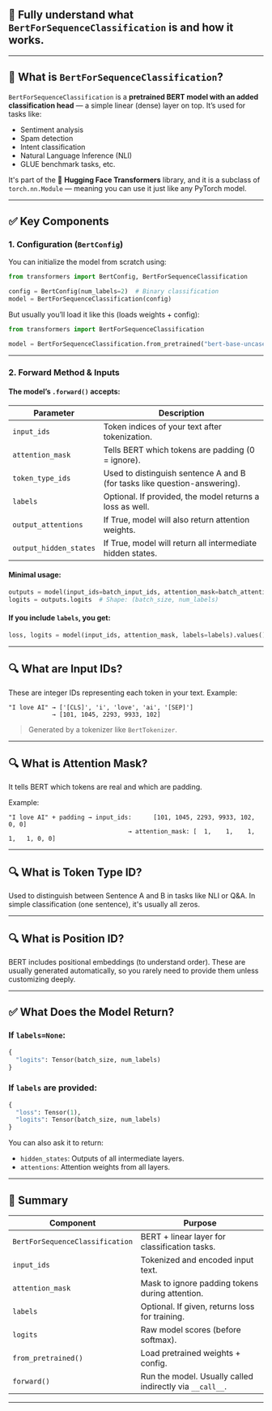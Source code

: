 ## 🧠 Fully understand what `BertForSequenceClassification` is and how it works.

---

## 🔷 What is `BertForSequenceClassification`?

`BertForSequenceClassification` is a **pretrained BERT model with an added classification head** — a simple linear (dense) layer on top.
It’s used for tasks like:

* Sentiment analysis
* Spam detection
* Intent classification
* Natural Language Inference (NLI)
* GLUE benchmark tasks, etc.

It's part of the 🤗 **Hugging Face Transformers** library, and it is a subclass of `torch.nn.Module` — meaning you can use it just like any PyTorch model.

---

## ✅ Key Components

### 1. **Configuration (`BertConfig`)**

You can initialize the model from scratch using:

```python
from transformers import BertConfig, BertForSequenceClassification

config = BertConfig(num_labels=2)  # Binary classification
model = BertForSequenceClassification(config)
```

But usually you’ll load it like this (loads weights + config):

```python
from transformers import BertForSequenceClassification

model = BertForSequenceClassification.from_pretrained("bert-base-uncased", num_labels=2)
```

---

### 2. **Forward Method & Inputs**

#### The model’s `.forward()` accepts:

| Parameter              | Description                                                               |
| ---------------------- | ------------------------------------------------------------------------- |
| `input_ids`            | Token indices of your text after tokenization.                            |
| `attention_mask`       | Tells BERT which tokens are padding (0 = ignore).                         |
| `token_type_ids`       | Used to distinguish sentence A and B (for tasks like question-answering). |
| `labels`               | Optional. If provided, the model returns a loss as well.                  |
| `output_attentions`    | If True, model will also return attention weights.                        |
| `output_hidden_states` | If True, model will return all intermediate hidden states.                |

#### Minimal usage:

```python
outputs = model(input_ids=batch_input_ids, attention_mask=batch_attention_mask)
logits = outputs.logits  # Shape: (batch_size, num_labels)
```

#### If you include `labels`, you get:

```python
loss, logits = model(input_ids, attention_mask, labels=labels).values()
```

---

## 🔍 What are Input IDs?

These are integer IDs representing each token in your text. Example:

```text
"I love AI" → ['[CLS]', 'i', 'love', 'ai', '[SEP]']
            → [101, 1045, 2293, 9933, 102]
```

> Generated by a tokenizer like `BertTokenizer`.

---

## 🔍 What is Attention Mask?

It tells BERT which tokens are real and which are padding.

Example:

```text
"I love AI" + padding → input_ids:      [101, 1045, 2293, 9933, 102, 0, 0]
                                 → attention_mask: [  1,    1,    1,    1,   1, 0, 0]
```

---

## 🔍 What is Token Type ID?

Used to distinguish between Sentence A and B in tasks like NLI or Q\&A.
In simple classification (one sentence), it's usually all zeros.

---

## 🔍 What is Position ID?

BERT includes positional embeddings (to understand order). These are usually generated automatically, so you rarely need to provide them unless customizing deeply.

---

## ✅ What Does the Model Return?

### If `labels=None`:

```python
{
  "logits": Tensor(batch_size, num_labels)
}
```

### If `labels` are provided:

```python
{
  "loss": Tensor(1),
  "logits": Tensor(batch_size, num_labels)
}
```

You can also ask it to return:

* `hidden_states`: Outputs of all intermediate layers.
* `attentions`: Attention weights from all layers.

---

## 🧠 Summary

| Component                       | Purpose                                                  |
| ------------------------------- | -------------------------------------------------------- |
| `BertForSequenceClassification` | BERT + linear layer for classification tasks.            |
| `input_ids`                     | Tokenized and encoded input text.                        |
| `attention_mask`                | Mask to ignore padding tokens during attention.          |
| `labels`                        | Optional. If given, returns loss for training.           |
| `logits`                        | Raw model scores (before softmax).                       |
| `from_pretrained()`             | Load pretrained weights + config.                        |
| `forward()`                     | Run the model. Usually called indirectly via `__call__`. |

---
